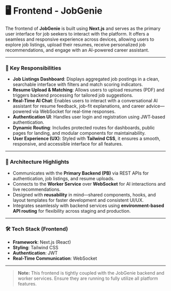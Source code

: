 # 🖥️ Frontend - JobGenie

The frontend of **JobGenie** is built using **Next.js** and serves as the primary user interface for job seekers to interact with the platform. It offers a seamless and responsive experience across devices, allowing users to explore job listings, upload their resumes, receive personalized job recommendations, and engage with an AI-powered career assistant.

---

### 🎯 Key Responsibilities

- **Job Listings Dashboard**: Displays aggregated job postings in a clean, searchable interface with filters and match scoring indicators.
- **Resume Upload & Matching**: Allows users to upload resumes (PDF) and triggers backend processing for tailored job suggestions.
- **Real-Time AI Chat**: Enables users to interact with a conversational AI assistant for resume feedback, job-fit explanations, and career advice—powered via WebSocket for real-time responses.
- **Authentication UI**: Handles user login and registration using JWT-based authentication.
- **Dynamic Routing**: Includes protected routes for dashboards, public pages for landing, and modular components for maintainability.
- **User Experience (UX)**: Styled with **Tailwind CSS**, it ensures a smooth, responsive, and accessible interface for all features.

---

### 🧩 Architecture Highlights

- Communicates with the **Primary Backend (PB)** via REST APIs for authentication, job listings, and resume uploads.
- Connects to the **Worker Service** over **WebSocket** for AI interactions and live recommendations.
- Designed with **reusability** in mind—shared components, hooks, and layout templates for faster development and consistent UI/UX.
- Integrates seamlessly with backend services using **environment-based API routing** for flexibility across staging and production.

---

### 🛠️ Tech Stack (Frontend)

- **Framework**: Next.js (React)
- **Styling**: Tailwind CSS
- **Authentication**: JWT
- **Real-Time Communication**: WebSocket

---

> **Note:** This frontend is tightly coupled with the JobGenie backend and worker services. Ensure they are running to fully utilize all platform features.
